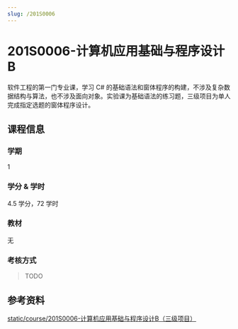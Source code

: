 ```yaml
---
slug: /201S0006
---
```


# 201S0006-计算机应用基础与程序设计B

软件工程的第一门专业课，学习 C# 的基础语法和窗体程序的构建，不涉及复杂数据结构与算法，也不涉及面向对象。实验课为基础语法的练习题，三级项目为单人完成指定选题的窗体程序设计。

## 课程信息

### 学期

1

### 学分 & 学时

4.5 学分，72 学时

### 教材

无

### 考核方式

> TODO

## 参考资料

[static/course/201S0006-计算机应用基础与程序设计B（三级项目）](https://github.com/rurumuri/ysuse-2022/tree/master/static/course/201S0006-%E8%AE%A1%E7%AE%97%E6%9C%BA%E5%BA%94%E7%94%A8%E5%9F%BA%E7%A1%80%E4%B8%8E%E7%A8%8B%E5%BA%8F%E8%AE%BE%E8%AE%A1B%EF%BC%88%E4%B8%89%E7%BA%A7%E9%A1%B9%E7%9B%AE%EF%BC%89)